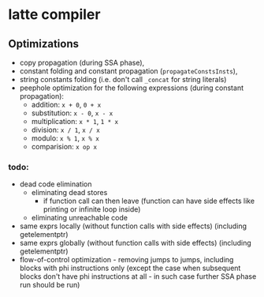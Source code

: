 # latte compiler

## Optimizations

* copy propagation (during SSA phase),
* constant folding and constant propagation (`propagateConstsInsts`),
* string constants folding (i.e. don't call `_concat` for string literals)
* peephole optimization for the following expressions
(during constant propagation):
    * addition: `x + 0`, `0 + x`
    * substitution: `x - 0`, `x - x`
    * multiplication: `x * 1`, `1 * x`
    * division: `x / 1`, `x / x`
    * modulo: `x % 1`, `x % x`
    * comparision: `x op x`

### todo:
* dead code elimination
    * eliminating dead stores
        * if function call can then leave (function can have side effects like printing or infinite loop inside)
    * eliminating unreachable code
* same exprs locally (without function calls with side effects) (including getelementptr)
* same exprs globally (without function calls with side effects) (including getelementptr)
* flow-of-control optimization - removing jumps to jumps, including blocks with
phi instructions only (except the case when subsequent blocks don't have phi
instructions at all - in such case further SSA phase run should be run)
